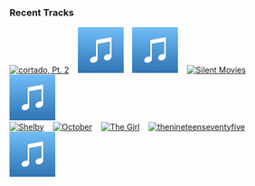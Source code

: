 ### Recent Tracks
[<img src='https://lastfm.freetls.fastly.net/i/u/300x300/de773d45937fc2aa338e5870470a1610.png' width='16%' height='16%' alt='cortado, Pt. 2'>](https://www.last.fm/music/anton./_/cortado%252c%2bpt.%2b2)&nbsp;&nbsp;&nbsp;&nbsp;[<img src='https://github.com/atfinke/atfinke/blob/master/placeholder.jpeg?raw=true' width='16%' height='16%' alt='Getaway'>](https://www.last.fm/music/joseph%2bmilauskas/_/getaway)&nbsp;&nbsp;&nbsp;&nbsp;[<img src='https://github.com/atfinke/atfinke/blob/master/placeholder.jpeg?raw=true' width='16%' height='16%' alt='Easy'>](https://www.last.fm/music/captiva/_/easy)&nbsp;&nbsp;&nbsp;&nbsp;[<img src='https://lastfm.freetls.fastly.net/i/u/300x300/120145d5476c2de16ce3de3dd913e153.png' width='16%' height='16%' alt='Silent Movies'>](https://www.last.fm/music/carter%2bvail/_/silent%2bmovies)&nbsp;&nbsp;&nbsp;&nbsp;[<img src='https://github.com/atfinke/atfinke/blob/master/placeholder.jpeg?raw=true' width='16%' height='16%' alt='Boulder'>](https://www.last.fm/music/cate%2bdowney/_/boulder)&nbsp;&nbsp;&nbsp;&nbsp;<br>[<img src='https://lastfm.freetls.fastly.net/i/u/300x300/4ba4f3f177b90b4aae63babe0ff67521.png' width='16%' height='16%' alt='Shelby'>](https://www.last.fm/music/the%2bbrook%2b%2526%2bthe%2bbluff/_/shelby)&nbsp;&nbsp;&nbsp;&nbsp;[<img src='https://lastfm.freetls.fastly.net/i/u/300x300/df64d3c148a3a01610b376a6d06a4d53.png' width='16%' height='16%' alt='October'>](https://www.last.fm/music/birthday/_/october)&nbsp;&nbsp;&nbsp;&nbsp;[<img src='https://lastfm.freetls.fastly.net/i/u/300x300/84beacb56efc1af9c3c232be96929cec.png' width='16%' height='16%' alt='The Girl'>](https://www.last.fm/music/run%2briver%2bnorth/_/the%2bgirl)&nbsp;&nbsp;&nbsp;&nbsp;[<img src='https://lastfm.freetls.fastly.net/i/u/300x300/6e7f08a1100000aadd97b7255de65a75.png' width='16%' height='16%' alt='thenineteenseventyfive'>](https://www.last.fm/music/push%2bbaby/_/thenineteenseventyfive)&nbsp;&nbsp;&nbsp;&nbsp;[<img src='https://github.com/atfinke/atfinke/blob/master/placeholder.jpeg?raw=true' width='16%' height='16%' alt='Figure It Out'>](https://www.last.fm/music/ryly/_/figure%2bit%2bout)&nbsp;&nbsp;&nbsp;&nbsp;<br>